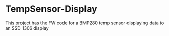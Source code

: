 # TempSensor-Display
This project has the FW code for a BMP280 temp sensor displaying data to an SSD 1306 display
